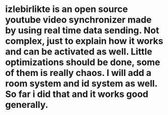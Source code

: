 # izlebirlikte is an open source youtube video synchronizer made by using real time data sending. Not complex, just to explain how it works and can be activated as well. Little optimizations should be done, some of them is really chaos. I will add a room system and id system as well. So far i did that and it works good generally. 
